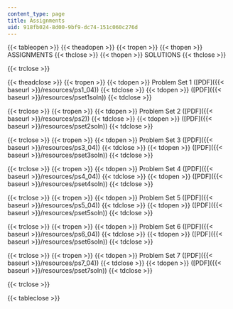 ```yaml
---
content_type: page
title: Assignments
uid: 918fb024-8d00-9bf9-dc74-151c060c276d
---
```


{{< tableopen >}}
{{< theadopen >}}
{{< tropen >}}
{{< thopen >}}
ASSIGNMENTS
{{< thclose >}}
{{< thopen >}}
SOLUTIONS
{{< thclose >}}

{{< trclose >}}

{{< theadclose >}}
{{< tropen >}}
{{< tdopen >}}
Problem Set 1 ([PDF]({{< baseurl >}}/resources/ps1_04))
{{< tdclose >}}
{{< tdopen >}}
([PDF]({{< baseurl >}}/resources/pset1soln))
{{< tdclose >}}

{{< trclose >}}
{{< tropen >}}
{{< tdopen >}}
Problem Set 2 ([PDF]({{< baseurl >}}/resources/ps2))
{{< tdclose >}}
{{< tdopen >}}
([PDF]({{< baseurl >}}/resources/pset2soln))
{{< tdclose >}}

{{< trclose >}}
{{< tropen >}}
{{< tdopen >}}
Problem Set 3 ([PDF]({{< baseurl >}}/resources/ps3_04))
{{< tdclose >}}
{{< tdopen >}}
([PDF]({{< baseurl >}}/resources/pset3soln))
{{< tdclose >}}

{{< trclose >}}
{{< tropen >}}
{{< tdopen >}}
Problem Set 4 ([PDF]({{< baseurl >}}/resources/ps4_04))
{{< tdclose >}}
{{< tdopen >}}
([PDF]({{< baseurl >}}/resources/pset4soln))
{{< tdclose >}}

{{< trclose >}}
{{< tropen >}}
{{< tdopen >}}
Problem Set 5 ([PDF]({{< baseurl >}}/resources/ps5_04))
{{< tdclose >}}
{{< tdopen >}}
([PDF]({{< baseurl >}}/resources/pset5soln))
{{< tdclose >}}

{{< trclose >}}
{{< tropen >}}
{{< tdopen >}}
Problem Set 6 ([PDF]({{< baseurl >}}/resources/ps6_04))
{{< tdclose >}}
{{< tdopen >}}
([PDF]({{< baseurl >}}/resources/pset6soln))
{{< tdclose >}}

{{< trclose >}}
{{< tropen >}}
{{< tdopen >}}
Problem Set 7 ([PDF]({{< baseurl >}}/resources/ps7_04))
{{< tdclose >}}
{{< tdopen >}}
([PDF]({{< baseurl >}}/resources/pset7soln))
{{< tdclose >}}

{{< trclose >}}

{{< tableclose >}}